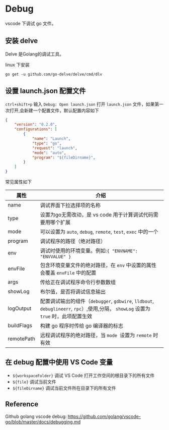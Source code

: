 # Debug

vscode 下调试 go 文件。

## 安装 delve

Delve 是Golang的调试工具。

linux 下安装

```shell
go get -u github.com/go-delve/delve/cmd/dlv
```



## 设置 launch.json 配置文件

`ctrl+shift+p` 输入 `Debug: Open launch.json` 打开 `launch.json` 文件，如果第一次打开,会新建一个配置文件，默认配置内容如下

```json
{
    "version": "0.2.0",
    "configurations": [
        {
            "name": "Launch",
            "type": "go",
            "request": "launch",
            "mode": "auto",
            "program": "${fileDirname}",
        }
    ]
}
```

常见属性如下

| 属性       | 介绍                                                         |
| ---------- | ------------------------------------------------------------ |
| name       | 调试界面下拉选择项的名称                                     |
| type       | 设置为go无需改动，是 vs code 用于计算调试代码需要用哪个扩展  |
| mode       | 可以设置为 `auto`, `debug`, `remote`, `test`, `exec` 中的一个 |
| program    | 调试程序的路径（绝对路径）                                   |
| env        | 调试时使用的环境变量。例如:`{ "ENVNAME": "ENVVALUE" }`       |
| envFile    | 包含环境变量文件的绝对路径，在 `env` 中设置的属性会覆盖 `envFile` 中的配置 |
| args       | 传给正在调试程序命令行参数数组                               |
| showLog    | 布尔值，是否将调试信息输出                                   |
| logOutput  | 配置调试输出的组件（`debugger`, `gdbwire`, `lldbout`, `debuglineerr`, `rpc`）,使用,分隔， `showLog` 设置为 `true` 时，此项配置生效 |
| buildFlags | 构建 go 程序时传给 go 编译器的标志                           |
| remotePath | 远程调试程序的绝对路径，当 `mode `设置为 `remote` 时有效     |

## 在 debug 配置中使用 VS Code 变量

- `${workspaceFolder}` 调试 VS Code 打开工作空间的根目录下的所有文件
- `${file}` 调试当前文件
- `${fileDirname}` 调试当前文件所在目录下的所有文件

## Reference

Github golang vscode debug: https://github.com/golang/vscode-go/blob/master/docs/debugging.md
